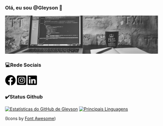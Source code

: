 ### Olá, eu sou @Gleyson 👋

<div class="container">
<img src="Design sem nome.png">
</div>


### 💻Rede Sociais

[<img src="/icons/facebook-brands.svg" width="35">](https://www.facebook.com/gleyson.andrade.520) 
[<img src="/icons/instagram-square-brands.svg" width="31">](https://www.instagram.com/gleyson_alves_andrade/)
[<img src="/icons/linkedin-brands.svg" width="31">](https://www.linkedin.com/in/gleyson-andrade-a71a65120/)

### :heavy_check_mark:Status Github

[![Estatísticas do GitHub de Gleyson](https://github-readme-stats.vercel.app/api?username=gleysonandrade&show_icons=true)](https://github.com/gleysonandrade/github-readme-stats)
[![Principais Linguagens](https://github-readme-stats.vercel.app/api/top-langs/?username=gleysonandrade&layout=compact)](https://github.com/gleysonandrade/github-readme-stats)


(Icons by [Font Awesome](https://fontawesome.com/license/free))
